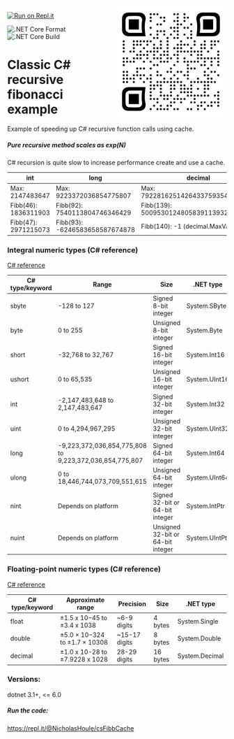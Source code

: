 <img align="right" width="256px" src="https://raw.githubusercontent.com/nicholashoule/img/master/me.svg">

[![Run on Repl.it](https://repl.it/badge/github/nicholashoule/csFibbCache)](https://repl.it/github/nicholashoule/csFibbCache)

![.NET Core Format](https://github.com/nicholashoule/csFibbCache/workflows/.NET%20Core%20Format/badge.svg?branch=main)
![.NET Core Build](https://github.com/nicholashoule/csFibbCache/workflows/.NET%20Core%20Build/badge.svg?branch=main)

# Classic C# recursive fibonacci example

Example of speeding up C# recursive function calls using cache.

##### Pure recursive method scales as exp(N)

C# recursion is quite slow to increase performance create and use a cache.

| **int**              | **long**                       | **decimal**                              |
| -------------------- | ------------------------------ | ---------------------------------------- |
| Max: 2147483647      | Max: 9223372036854775807       | Max: 79228162514264337593543950335       |
| Fibb(46): 1836311903 | Fibb(92): 7540113804746346429  | Fibb(139): 50095301248058391139327916261 |
| Fibb(47): 2971215073 | Fibb(93): -6246583658587674878 | Fibb(140): -1 (decimal.MaxValue)         |

### Integral numeric types (C# reference)

[C# reference](https://docs.microsoft.com/en-us/dotnet/csharp/language-reference/builtin-types/integral-numeric-types)

| **C# type/keyword** | **Range**                                               | **Size**                          | **.NET type**  |
| ------------------- | ------------------------------------------------------- | --------------------------------- | -------------- |
| sbyte               | -128 to 127                                             | Signed 8-bit integer              | System.SByte   |
| byte                | 0 to 255                                                | Unsigned 8-bit integer            | System.Byte    |
| short               | -32,768 to 32,767                                       | Signed 16-bit integer             | System.Int16   |
| ushort              | 0 to 65,535                                             | Unsigned 16-bit integer           | System.UInt16  |
| int                 | -2,147,483,648 to 2,147,483,647                         | Signed 32-bit integer             | System.Int32   |
| uint                | 0 to 4,294,967,295                                      | Unsigned 32-bit integer           | System.UInt32  |
| long                | -9,223,372,036,854,775,808 to 9,223,372,036,854,775,807 | Signed 64-bit integer             | System.Int64   |
| ulong               | 0 to 18,446,744,073,709,551,615                         | Unsigned 64-bit integer           | System.UInt64  |
| nint                | Depends on platform                                     | Signed 32-bit or 64-bit integer   | System.IntPtr  |
| nuint               | Depends on platform                                     | Unsigned 32-bit or 64-bit integer | System.UIntPtr |

### Floating-point numeric types (C# reference)

[C# reference](https://docs.microsoft.com/en-us/dotnet/csharp/language-reference/builtin-types/floating-point-numeric-types)

| **C# type/keyword** | **Approximate range**          | **Precision** | **Size** | **.NET type**  |
| ------------------- | ------------------------------ | ------------- | -------- | -------------- |
| float               | ±1.5 x 10−45 to ±3.4 x 1038    | ~6-9 digits   | 4 bytes  | System.Single  |
| double              | ±5.0 × 10−324 to ±1.7 × 10308  | ~15-17 digits | 8 bytes  | System.Double  |
| decimal             | ±1.0 x 10-28 to ±7.9228 x 1028 | 28-29 digits  | 16 bytes | System.Decimal |

### Versions:

dotnet 3.1+, <= 6.0

##### Run the code:

https://repl.it/@NicholasHoule/csFibbCache
